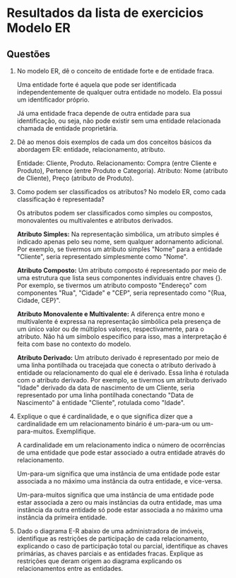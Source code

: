 # Resultados da lista de exercicios Modelo ER

## Questões

1. No modelo ER, dê o conceito de entidade forte e de entidade fraca.

    Uma entidade forte é aquela que pode ser identificada independentemente de qualquer outra entidade no modelo. Ela possui um identificador próprio.

    Já uma entidade fraca depende de outra entidade para sua identificação, ou seja, não pode existir sem uma entidade relacionada chamada de entidade proprietária.

2. Dê ao menos dois exemplos de cada um dos conceitos básicos da abordagem ER:
entidade, relacionamento, atributo.

    Entidade: Cliente, Produto.
    Relacionamento: Compra (entre Cliente e Produto), Pertence (entre Produto e Categoria).
    Atributo: Nome (atributo de Cliente), Preço (atributo de Produto).

3. Como podem ser classificados os atributos? No modelo ER, como cada
classificação é representada?

    Os atributos podem ser classificados como simples ou compostos, monovalentes ou multivalentes e atributos derivados.

    **Atributo Simples:**
    Na representação simbólica, um atributo simples é indicado apenas pelo seu nome, sem qualquer adornamento adicional. Por exemplo, se tivermos um atributo simples "Nome" para a entidade "Cliente", seria representado simplesmente como "Nome".

    **Atributo Composto:**
    Um atributo composto é representado por meio de uma estrutura que lista seus componentes individuais entre chaves {}. Por exemplo, se tivermos um atributo composto "Endereço" com componentes "Rua", "Cidade" e "CEP", seria representado como "{Rua, Cidade, CEP}".

    **Atributo Monovalente e Multivalente:**
    A diferença entre mono e multivalente é expressa na representação simbólica pela presença de um único valor ou de múltiplos valores, respectivamente, para o atributo. Não há um símbolo específico para isso, mas a interpretação é feita com base no contexto do modelo.
    
    **Atributo Derivado:**
    Um atributo derivado é representado por meio de uma linha pontilhada ou tracejada que conecta o atributo derivado à entidade ou relacionamento do qual ele é derivado. Essa linha é rotulada com o atributo derivado. Por exemplo, se tivermos um atributo derivado "Idade" derivado da data de nascimento de um Cliente, seria representado por uma linha pontilhada conectando "Data de Nascimento" à entidade "Cliente", rotulada como "Idade".

4. Explique o que é cardinalidade, e o que significa dizer que a cardinalidade em um
relacionamento binário é um-para-um ou um-para-muitos. Exemplifique.

    A cardinalidade em um relacionamento indica o número de ocorrências de uma entidade que pode estar associado a outra entidade através do relacionamento.

    Um-para-um significa que uma instância de uma entidade pode estar associada a no máximo uma instância da outra entidade, e vice-versa.

    Um-para-muitos significa que uma instância de uma entidade pode estar associada a zero ou mais instâncias da outra entidade, mas uma instância da outra entidade só pode estar associada a no máximo uma instância da primeira entidade.

5. Dado o diagrama E-R abaixo de uma administradora de imóveis, identifique as
restrições de participação de cada relacionamento, explicando o caso de
participação total ou parcial, identifique as chaves primárias, as chaves parciais e
as entidades fracas. Explique as restrições que deram origem ao diagrama
explicando os relacionamentos entre as entidades.
